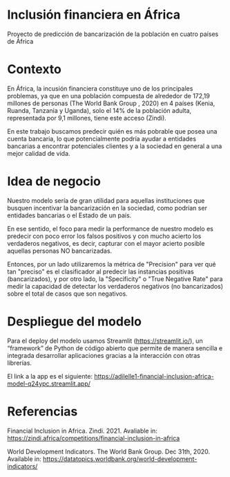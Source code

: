 # Inclusión financiera en África
Proyecto de predicción de bancarización de la población en cuatro países de África

# Contexto
En África, la incusión financiera constituye uno de los principales problemas, ya que en una población compuesta de alrededor de 172,19 millones de personas (The World Bank Group , 2020) en 4 países (Kenia, Ruanda, Tanzania y Uganda), solo el 14% de la población adulta, representada por 9,1 millones, tiene este acceso (Zindi).

En este trabajo buscamos predecir quién es más pobrable que posea una cuenta bancaria, lo que potencialmente podría ayudar a entidades bancarias a encontrar potenciales clientes y a la sociedad en general a una mejor calidad de vida.

# Idea de negocio
Nuestro modelo sería de gran utilidad para aquellas instituciones que busquen incentivar la bancarización en la sociedad, como podrían ser entidades bancarias o el Estado de un país.

En ese sentido, el foco para medir la performance de nuestro modelo es predecir con poco error los falsos positivos y con mucho acierto los verdaderos negativos, es decir, capturar con el mayor acierto posible aquellas personas NO bancarizadas.

Entonces, por un lado utilizaremos la métrica de "Precision" para ver qué tan "preciso" es el clasificador al predecir las instancias positivas (bancarizados), y por otro lado, la "Specificity" o "True Negative Rate" para medir la capacidad de detectar los verdaderos negativos (no bancarizados) sobre el total de casos que son negativos.

# Despliegue del modelo
Para el deploy del modelo usamos Streamlit (https://streamlit.io/), un “framework” de Python de código abierto que permite de manera sencilla e integrada desarrollar aplicaciones gracias a la interacción con otras librerías.

El link a la app es el siguiente: https://adilelle1-financial-inclusion-africa-model-q24ypc.streamlit.app/

# Referencias
Financial Inclusion in Africa. Zindi. 2021. Avaliable in: https://zindi.africa/competitions/financial-inclusion-in-africa

World Development Indicators. The World Bank Group. Dec 31th, 2020. Available in: https://datatopics.worldbank.org/world-development-indicators/ 
